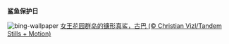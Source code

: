 
**鲨鱼保护日**

![bing-wallpaper](https://www.bing.com/th?id=OHR.SilkyShark_ZH-CN9523915460_1920x1080.jpg)
[女王花园群岛的镰形真鲨，古巴 (© Christian Vizl/Tandem Stills + Motion)](https://www.bing.com/search?q=%E9%B2%A8%E9%B1%BC&amp;form=hpcapt&amp;mkt=zh-cn)
  